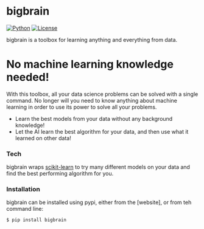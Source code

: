 # bigbrain
[![Python](https://img.shields.io/badge/python-3.7-blue.svg)]()
[![License](https://img.shields.io/badge/License-Apache%202.0-blue.svg)](https://opensource.org/licenses/Apache-2.0)

bigbrain is a toolbox for learning anything and everything from data.

# No machine learning knowledge needed!

With this toolbox, all your data science problems can be solved with a
single command. No longer will you need to know anything about machine
learning in order to use its power to solve all your problems.

  - Learn the best models from your data without any background knowledge!
  - Let the AI learn the best algorithm for your data, and then use what it learned on other data!

### Tech

bigbrain wraps [scikit-learn](https://github.com/scikit-learn/scikit-learn) to try many different models on your data and find the best performing algorithm for you.

### Installation

bigbrain can be installed using pypi, either from the [website], or from teh command line:

```sh
$ pip install bigbrain
```
